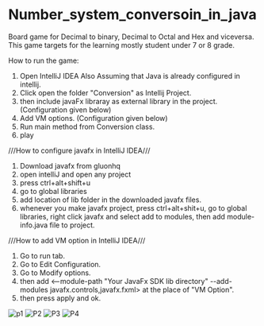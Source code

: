 # Number_system_conversoin_in_java
Board game for Decimal to binary, Decimal to Octal and Hex and viceversa. This game targets for the learning mostly student under 7 or 8 grade.


How to run the game:
1. Open IntelliJ IDEA
     Also Assuming that Java is already configured in intellij.
2. Click open the folder "Conversion" as Intellij Project.
3. then include javaFx libraray as external library in the project.(Configuration given below) 
4. Add VM options. (Configuration given below)
5. Run main method from Conversion class.
6. play

///How to configure javafx in IntelliJ IDEA///

1. Download javafx from gluonhq
2. open intelliJ and open any project
3. press ctrl+alt+shift+u
4. go to global libraries
5. add location of lib folder in the downloaded javafx files.
6. whenever you make javafx project, press ctrl+alt+shit+u, go to global libraries, right click javafx and select add to modules, then add module-info.java file to project.

///How to add VM option in IntelliJ IDEA///
1. Go to run tab.
2. Go to Edit Configuration.
3. Go to Modify options.
4. then add <--module-path "Your JavaFx SDK lib directory" --add-modules javafx.controls,javafx.fxml> at the     place of "VM Option".
5. then press apply and ok.



![p1](https://user-images.githubusercontent.com/95052507/155701612-05cd1dfc-237f-4d0f-8e1a-42cc05516256.png)
![P2](https://user-images.githubusercontent.com/95052507/155701618-de78d981-64b5-4ba7-8b7f-f5619a6c7eab.png)
![P3](https://user-images.githubusercontent.com/95052507/155701620-6cacc401-210a-472d-b30f-5798ab4d1ec9.png)
![P4](https://user-images.githubusercontent.com/95052507/155701621-398af052-dc95-4520-bad0-0e0a9ecd6487.png)
